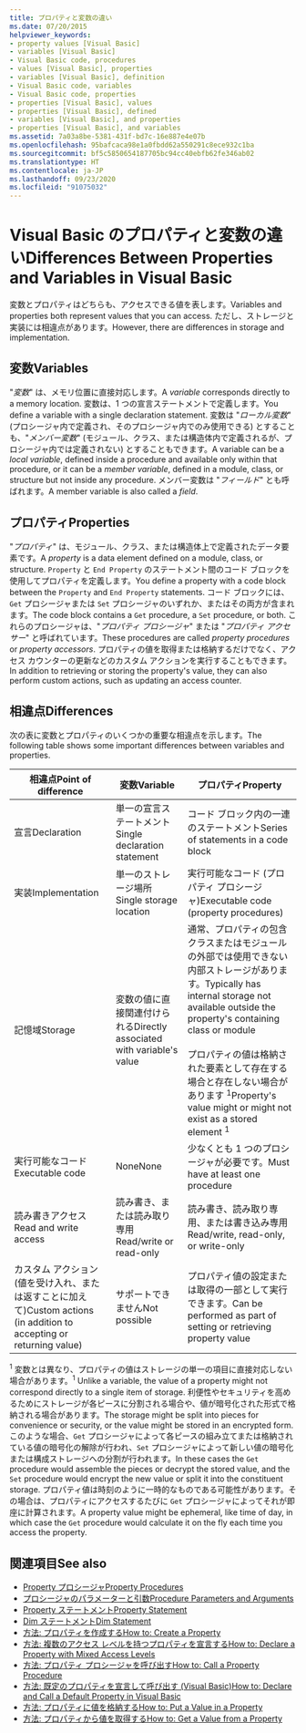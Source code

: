 ```yaml
---
title: プロパティと変数の違い
ms.date: 07/20/2015
helpviewer_keywords:
- property values [Visual Basic]
- variables [Visual Basic]
- Visual Basic code, procedures
- values [Visual Basic], properties
- variables [Visual Basic], definition
- Visual Basic code, variables
- Visual Basic code, properties
- properties [Visual Basic], values
- properties [Visual Basic], defined
- variables [Visual Basic], and properties
- properties [Visual Basic], and variables
ms.assetid: 7a03a8be-5381-431f-bd7c-16e887e4e07b
ms.openlocfilehash: 95bafcaca98e1a0fbdd62a550291c8ece932c1ba
ms.sourcegitcommit: bf5c5850654187705bc94cc40ebfb62fe346ab02
ms.translationtype: HT
ms.contentlocale: ja-JP
ms.lasthandoff: 09/23/2020
ms.locfileid: "91075032"
---
```

# <a name="differences-between-properties-and-variables-in-visual-basic"></a><span data-ttu-id="c4cab-102">Visual Basic のプロパティと変数の違い</span><span class="sxs-lookup"><span data-stu-id="c4cab-102">Differences Between Properties and Variables in Visual Basic</span></span>

<span data-ttu-id="c4cab-103">変数とプロパティはどちらも、アクセスできる値を表します。</span><span class="sxs-lookup"><span data-stu-id="c4cab-103">Variables and properties both represent values that you can access.</span></span> <span data-ttu-id="c4cab-104">ただし、ストレージと実装には相違点があります。</span><span class="sxs-lookup"><span data-stu-id="c4cab-104">However, there are differences in storage and implementation.</span></span>  
  
## <a name="variables"></a><span data-ttu-id="c4cab-105">変数</span><span class="sxs-lookup"><span data-stu-id="c4cab-105">Variables</span></span>  

 <span data-ttu-id="c4cab-106">"*変数*" は、メモリ位置に直接対応します。</span><span class="sxs-lookup"><span data-stu-id="c4cab-106">A *variable* corresponds directly to a memory location.</span></span> <span data-ttu-id="c4cab-107">変数は、1 つの宣言ステートメントで定義します。</span><span class="sxs-lookup"><span data-stu-id="c4cab-107">You define a variable with a single declaration statement.</span></span> <span data-ttu-id="c4cab-108">変数は "*ローカル変数*" (プロシージャ内で定義され、そのプロシージャ内でのみ使用できる) とすることも、"*メンバー変数*" (モジュール、クラス、または構造体内で定義されるが、プロシージャ内では定義されない) とすることもできます。</span><span class="sxs-lookup"><span data-stu-id="c4cab-108">A variable can be a *local variable*, defined inside a procedure and available only within that procedure, or it can be a *member variable*, defined in a module, class, or structure but not inside any procedure.</span></span> <span data-ttu-id="c4cab-109">メンバー変数は "*フィールド*" とも呼ばれます。</span><span class="sxs-lookup"><span data-stu-id="c4cab-109">A member variable is also called a *field*.</span></span>  
  
## <a name="properties"></a><span data-ttu-id="c4cab-110">プロパティ</span><span class="sxs-lookup"><span data-stu-id="c4cab-110">Properties</span></span>  

 <span data-ttu-id="c4cab-111">"*プロパティ*" は、モジュール、クラス、または構造体上で定義されたデータ要素です。</span><span class="sxs-lookup"><span data-stu-id="c4cab-111">A *property* is a data element defined on a module, class, or structure.</span></span> <span data-ttu-id="c4cab-112">`Property` と `End Property` のステートメント間のコード ブロックを使用してプロパティを定義します。</span><span class="sxs-lookup"><span data-stu-id="c4cab-112">You define a property with a code block between the `Property` and `End Property` statements.</span></span> <span data-ttu-id="c4cab-113">コード ブロックには、`Get` プロシージャまたは `Set` プロシージャのいずれか、またはその両方が含まれます。</span><span class="sxs-lookup"><span data-stu-id="c4cab-113">The code block contains a `Get` procedure, a `Set` procedure, or both.</span></span> <span data-ttu-id="c4cab-114">これらのプロシージャは、"*プロパティ プロシージャ*" または "*プロパティ アクセサー*" と呼ばれています。</span><span class="sxs-lookup"><span data-stu-id="c4cab-114">These procedures are called *property procedures* or *property accessors*.</span></span> <span data-ttu-id="c4cab-115">プロパティの値を取得または格納するだけでなく、アクセス カウンターの更新などのカスタム アクションを実行することもできます。</span><span class="sxs-lookup"><span data-stu-id="c4cab-115">In addition to retrieving or storing the property's value, they can also perform custom actions, such as updating an access counter.</span></span>  
  
## <a name="differences"></a><span data-ttu-id="c4cab-116">相違点</span><span class="sxs-lookup"><span data-stu-id="c4cab-116">Differences</span></span>  

 <span data-ttu-id="c4cab-117">次の表に変数とプロパティのいくつかの重要な相違点を示します。</span><span class="sxs-lookup"><span data-stu-id="c4cab-117">The following table shows some important differences between variables and properties.</span></span>  
  
|<span data-ttu-id="c4cab-118">相違点</span><span class="sxs-lookup"><span data-stu-id="c4cab-118">Point of difference</span></span>|<span data-ttu-id="c4cab-119">変数</span><span class="sxs-lookup"><span data-stu-id="c4cab-119">Variable</span></span>|<span data-ttu-id="c4cab-120">プロパティ</span><span class="sxs-lookup"><span data-stu-id="c4cab-120">Property</span></span>|  
|-------------------------|--------------|--------------|  
|<span data-ttu-id="c4cab-121">宣言</span><span class="sxs-lookup"><span data-stu-id="c4cab-121">Declaration</span></span>|<span data-ttu-id="c4cab-122">単一の宣言ステートメント</span><span class="sxs-lookup"><span data-stu-id="c4cab-122">Single declaration statement</span></span>|<span data-ttu-id="c4cab-123">コード ブロック内の一連のステートメント</span><span class="sxs-lookup"><span data-stu-id="c4cab-123">Series of statements in a code block</span></span>|  
|<span data-ttu-id="c4cab-124">実装</span><span class="sxs-lookup"><span data-stu-id="c4cab-124">Implementation</span></span>|<span data-ttu-id="c4cab-125">単一のストレージ場所</span><span class="sxs-lookup"><span data-stu-id="c4cab-125">Single storage location</span></span>|<span data-ttu-id="c4cab-126">実行可能なコード (プロパティ プロシージャ)</span><span class="sxs-lookup"><span data-stu-id="c4cab-126">Executable code (property procedures)</span></span>|  
|<span data-ttu-id="c4cab-127">記憶域</span><span class="sxs-lookup"><span data-stu-id="c4cab-127">Storage</span></span>|<span data-ttu-id="c4cab-128">変数の値に直接関連付けられる</span><span class="sxs-lookup"><span data-stu-id="c4cab-128">Directly associated with variable's value</span></span>|<span data-ttu-id="c4cab-129">通常、プロパティの包含クラスまたはモジュールの外部では使用できない内部ストレージがあります。</span><span class="sxs-lookup"><span data-stu-id="c4cab-129">Typically has internal storage not available outside the property's containing class or module</span></span><br /><br /> <span data-ttu-id="c4cab-130">プロパティの値は格納された要素として存在する場合と存在しない場合があります <sup>1</sup></span><span class="sxs-lookup"><span data-stu-id="c4cab-130">Property's value might or might not exist as a stored element <sup>1</sup></span></span>|  
|<span data-ttu-id="c4cab-131">実行可能なコード</span><span class="sxs-lookup"><span data-stu-id="c4cab-131">Executable code</span></span>|<span data-ttu-id="c4cab-132">None</span><span class="sxs-lookup"><span data-stu-id="c4cab-132">None</span></span>|<span data-ttu-id="c4cab-133">少なくとも 1 つのプロシージャが必要です。</span><span class="sxs-lookup"><span data-stu-id="c4cab-133">Must have at least one procedure</span></span>|  
|<span data-ttu-id="c4cab-134">読み書きアクセス</span><span class="sxs-lookup"><span data-stu-id="c4cab-134">Read and write access</span></span>|<span data-ttu-id="c4cab-135">読み書き、または読み取り専用</span><span class="sxs-lookup"><span data-stu-id="c4cab-135">Read/write or read-only</span></span>|<span data-ttu-id="c4cab-136">読み書き、読み取り専用、または書き込み専用</span><span class="sxs-lookup"><span data-stu-id="c4cab-136">Read/write, read-only, or write-only</span></span>|  
|<span data-ttu-id="c4cab-137">カスタム アクション (値を受け入れ、または返すことに加えて)</span><span class="sxs-lookup"><span data-stu-id="c4cab-137">Custom actions (in addition to accepting or returning value)</span></span>|<span data-ttu-id="c4cab-138">サポートできません</span><span class="sxs-lookup"><span data-stu-id="c4cab-138">Not possible</span></span>|<span data-ttu-id="c4cab-139">プロパティ値の設定または取得の一部として実行できます。</span><span class="sxs-lookup"><span data-stu-id="c4cab-139">Can be performed as part of setting or retrieving property value</span></span>|  
  
 <span data-ttu-id="c4cab-140"><sup>1</sup> 変数とは異なり、プロパティの値はストレージの単一の項目に直接対応しない場合があります。</span><span class="sxs-lookup"><span data-stu-id="c4cab-140"><sup>1</sup> Unlike a variable, the value of a property might not correspond directly to a single item of storage.</span></span> <span data-ttu-id="c4cab-141">利便性やセキュリティを高めるためにストレージが各ピースに分割される場合や、値が暗号化された形式で格納される場合があります。</span><span class="sxs-lookup"><span data-stu-id="c4cab-141">The storage might be split into pieces for convenience or security, or the value might be stored in an encrypted form.</span></span> <span data-ttu-id="c4cab-142">このような場合、`Get` プロシージャによって各ピースの組み立てまたは格納されている値の暗号化の解除が行われ、`Set` プロシージャによって新しい値の暗号化または構成ストレージへの分割が行われます。</span><span class="sxs-lookup"><span data-stu-id="c4cab-142">In these cases the `Get` procedure would assemble the pieces or decrypt the stored value, and the `Set` procedure would encrypt the new value or split it into the constituent storage.</span></span> <span data-ttu-id="c4cab-143">プロパティ値は時刻のように一時的なものである可能性があります。その場合は、プロパティにアクセスするたびに `Get` プロシージャによってそれが即座に計算されます。</span><span class="sxs-lookup"><span data-stu-id="c4cab-143">A property value might be ephemeral, like time of day, in which case the `Get` procedure would calculate it on the fly each time you access the property.</span></span>  
  
## <a name="see-also"></a><span data-ttu-id="c4cab-144">関連項目</span><span class="sxs-lookup"><span data-stu-id="c4cab-144">See also</span></span>

- [<span data-ttu-id="c4cab-145">Property プロシージャ</span><span class="sxs-lookup"><span data-stu-id="c4cab-145">Property Procedures</span></span>](./property-procedures.md)
- [<span data-ttu-id="c4cab-146">プロシージャのパラメーターと引数</span><span class="sxs-lookup"><span data-stu-id="c4cab-146">Procedure Parameters and Arguments</span></span>](./procedure-parameters-and-arguments.md)
- [<span data-ttu-id="c4cab-147">Property ステートメント</span><span class="sxs-lookup"><span data-stu-id="c4cab-147">Property Statement</span></span>](../../../language-reference/statements/property-statement.md)
- [<span data-ttu-id="c4cab-148">Dim ステートメント</span><span class="sxs-lookup"><span data-stu-id="c4cab-148">Dim Statement</span></span>](../../../language-reference/statements/dim-statement.md)
- [<span data-ttu-id="c4cab-149">方法: プロパティを作成する</span><span class="sxs-lookup"><span data-stu-id="c4cab-149">How to: Create a Property</span></span>](./how-to-create-a-property.md)
- [<span data-ttu-id="c4cab-150">方法: 複数のアクセス レベルを持つプロパティを宣言する</span><span class="sxs-lookup"><span data-stu-id="c4cab-150">How to: Declare a Property with Mixed Access Levels</span></span>](./how-to-declare-a-property-with-mixed-access-levels.md)
- [<span data-ttu-id="c4cab-151">方法: プロパティ プロシージャを呼び出す</span><span class="sxs-lookup"><span data-stu-id="c4cab-151">How to: Call a Property Procedure</span></span>](./how-to-call-a-property-procedure.md)
- [<span data-ttu-id="c4cab-152">方法: 既定のプロパティを宣言して呼び出す (Visual Basic)</span><span class="sxs-lookup"><span data-stu-id="c4cab-152">How to: Declare and Call a Default Property in Visual Basic</span></span>](./how-to-declare-and-call-a-default-property.md)
- [<span data-ttu-id="c4cab-153">方法: プロパティに値を格納する</span><span class="sxs-lookup"><span data-stu-id="c4cab-153">How to: Put a Value in a Property</span></span>](./how-to-put-a-value-in-a-property.md)
- [<span data-ttu-id="c4cab-154">方法: プロパティから値を取得する</span><span class="sxs-lookup"><span data-stu-id="c4cab-154">How to: Get a Value from a Property</span></span>](./how-to-get-a-value-from-a-property.md)
